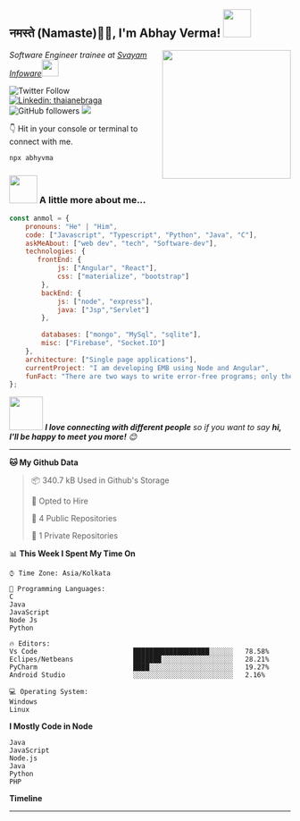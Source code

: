 

<h2>नमस्ते (Namaste)🙏🏻, I'm Abhay Verma! <img src="https://media.giphy.com/media/12oufCB0MyZ1Go/giphy.gif" width="50"></h2>
<img align='right' src="https://media.giphy.com/media/M9gbBd9nbDrOTu1Mqx/giphy.gif" width="230">
<p><em>Software Engineer trainee at <a href="http://www.svayamtech.com/#/aboutus">Svayam Infoware</a><img src="https://media.giphy.com/media/WUlplcMpOCEmTGBtBW/giphy.gif" width="30">
</em></p>

![Twitter Follow](https://img.shields.io/twitter/follow/abhyvma?label=Follow)
[![Linkedin: thaianebraga](https://img.shields.io/badge/-abhay-blue?style=flat-square&logo=Linkedin&logoColor=white&link=https://www.linkedin.com/in/abhyvma/)](https://www.linkedin.com/in/abhyvma/)
![GitHub followers](https://img.shields.io/github/followers/abhyvma?label=Follow&style=social)
![](https://visitor-badge.glitch.me/badge?page_id=abhyvma.abhyvma)


👇 Hit in your console or terminal to connect with me.

```bash
npx abhyvma
```

### <img src="https://media.giphy.com/media/VgCDAzcKvsR6OM0uWg/giphy.gif" width="50"> A little more about me...  

```javascript
const anmol = {
    pronouns: "He" | "Him",
    code: ["Javascript", "Typescript", "Python", "Java", "C"],
    askMeAbout: ["web dev", "tech", "Software-dev"],
    technologies: {
       frontEnd: {
            js: ["Angular", "React"],
            css: ["materialize", "bootstrap"]
        },
        backEnd: {
            js: ["node", "express"],
            java: ["Jsp","Servlet"]
        },
       
        databases: ["mongo", "MySql", "sqlite"],
        misc: ["Firebase", "Socket.IO"]
    },
    architecture: ["Single page applications"],
    currentProject: "I am developing EMB using Node and Angular",
    funFact: "There are two ways to write error-free programs; only the third one works"
};
```

<img src="https://media.giphy.com/media/LnQjpWaON8nhr21vNW/giphy.gif" width="60"> <em><b>I love connecting with different people</b> so if you want to say <b>hi, I'll be happy to meet you more!</b> 😊</em>

---


**🐱 My Github Data**

> 📦 340.7 kB Used in Github's Storage
 >
> 💼 Opted to Hire
 >
> 📜 4 Public Repositories
 >
> 🔑 1 Private Repositories



📊 **This Week I Spent My Time On**

```text
⌚︎ Time Zone: Asia/Kolkata

💬 Programming Languages:
C 
Java              
JavaScript
Node Js
Python                 
        
🔥 Editors:
Vs Code                        ███████████████████░░░░░░   78.58%
Eclipes/Netbeans               ███████░░░░░░░░░░░░░░░░░░   28.21%
PyCharm                        ████░░░░░░░░░░░░░░░░░░░░░   19.27%
Android Studio                 ░░░░░░░░░░░░░░░░░░░░░░░░░   2.16%

💻 Operating System:
Windows 
Linux

```

**I Mostly Code in Node**

```text
Java
JavaScript
Node.js
Java                    
Python                
PHP              

```


**Timeline**


<!--END_SECTION:waka-->



-----

